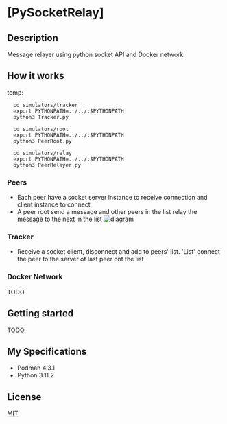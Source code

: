 # [PySocketRelay]

## Description
Message relayer using python socket API and Docker network
## How it works
temp: 
```
  cd simulators/tracker
  export PYTHONPATH=../../:$PYTHONPATH
  python3 Tracker.py
```
```
  cd simulators/root
  export PYTHONPATH=../../:$PYTHONPATH
  python3 PeerRoot.py
```
```
  cd simulators/relay
  export PYTHONPATH=../../:$PYTHONPATH
  python3 PeerRelayer.py
```

### Peers
* Each peer have a socket server instance to receive connection and client instance to connect
* A peer root send a message and other peers in the list relay the message to the next in the list
![diagram](https://github.com/Nasc1mento/PySocketRelay/assets/88512599/e2be40b1-6bd8-48f6-8b4f-49d46a4b03e4)

### Tracker
* Receive a socket client, disconnect and add to peers' list. 'List' connect the peer to the server of last peer ont the list

### Docker Network
TODO

## Getting started
TODO

## My Specifications
* Podman 4.3.1
* Python 3.11.2

## License
[MIT](https://github.com/Nasc1mento/PySocketRelay/blob/main/LICENSE)
